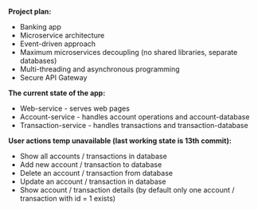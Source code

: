 **Project plan:**<br>
- Banking app <br>
- Microservice architecture <br>
- Event-driven approach <br>
- Maximum microservices decoupling (no shared libraries, separate databases)
- Multi-threading and asynchronous programming <br>
- Secure API Gateway <br>

**The current state of the app:**<br>
- Web-service - serves web pages <br> 
- Account-service - handles account operations and account-database <br>
- Transaction-service - handles transactions and transaction-database <br>

**User actions temp unavailable (last working state is 13th commit):**<br> 

- Show all accounts / transactions in database <br>
- Add new account / transaction to database <br>
- Delete an account / transaction from database <br>
- Update an account / transaction in database <br>
- Show account / transaction details (by default only one account / transaction with id = 1 exists) <br>